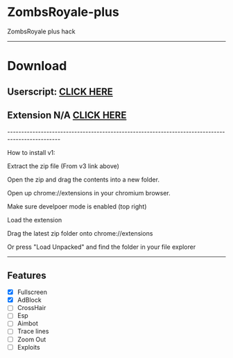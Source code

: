 # ZombsRoyale-plus

ZombsRoyale plus hack

-------------------------------------------------------------------------------------------------
# Download

<h2>Userscript: <a href="https://github.com/THEGUY3ds/ZombsRoyale-plus/raw/master/zombsroyaleplus.user.js" target="_blank">CLICK HERE</a></h2>
<h2>Extension N/A <a href="" target="_blank">CLICK HERE</a></h2>
-------------------------------------------------------------------------------------------------

How to install v1:

Extract the zip file (From v3 link above)

Open the zip and drag the contents into a new folder.

Open up chrome://extensions in your chromium browser.

Make sure develpoer mode is enabled (top right)

Load the extension

Drag the latest zip folder onto chrome://extensions

Or press "Load Unpacked" and find the folder in your file explorer

-------------------------------------------------------------------------------------------------
## Features
- [x] Fullscreen
- [x] AdBlock
- [ ] CrossHair
- [ ] Esp 
- [ ] Aimbot
- [ ] Trace lines
- [ ] Zoom Out
- [ ] Exploits
